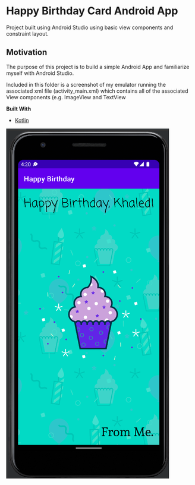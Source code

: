 # Happy Birthday Card Android App

Project built using Android Studio using basic view components and constraint layout.

## Motivation
The purpose of this project is to build a simple Android App and familiarize myself with Android Studio.

Included in this folder is a screenshot of my emulator running the associated xml file (activity_main.xml) which contains all of the associated View components (e.g. ImageView and TextView

**Built With**
- [Kotlin](https://kotlinlang.org/)

![alt text](HappyBirthday.png "Title")
